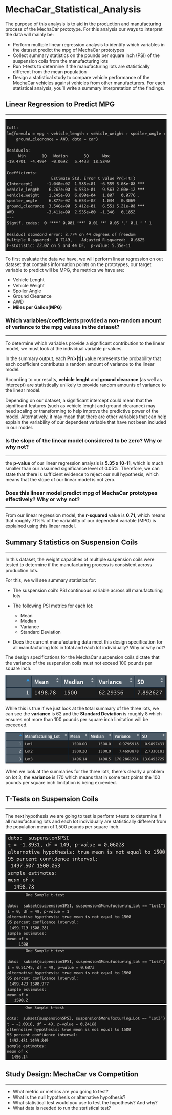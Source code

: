 # MechaCar_Statistical_Analysis
The purpose of this analysis is to aid in the production and manufacturing process of the MechaCar prototype. For this analysis our ways to interpret the data will mainly be:

- Perform multiple linear regression analysis to identify which variables in the dataset predict the mpg of MechaCar prototypes
- Collect summary statistics on the pounds per square inch (PSI) of the suspension coils from the manufacturing lots
- Run t-tests to determine if the manufacturing lots are statistically different from the mean population
- Design a statistical study to compare vehicle performance of the MechaCar vehicles against vehicles from other manufacturers. For each statistical analysis, you’ll write a summary interpretation of the findings.

## Linear Regression to Predict MPG
---
![linear_regression](https://github.com/carloshgalvan95/MechaCar_Statistical_Analysis/blob/main/Resources/linear_regression.png)

To first evaluate the data we have, we will perform linear regression on out dataset that contains information points on the prototypes, our target variable to predict will be MPG, the metrics we have are:

- Vehicle Lenght
- Vehicle Weight
- Spoiler Angle
- Ground Clearance
- AWD
- **Miles per Gallon(MPG)**

### Which variables/coefficients provided a non-random amount of variance to the mpg values in the dataset?
---
To determine which variables provide a significant contribution to the linear model, we must look at the individual variable p-values.

In the summary output, each **Pr(>|t|)** value represents the probability that each coefficient contributes a random amount of variance to the linear model.

According to our results, **vehicle lenght** and **ground clearance** (as well as intercept) are statistically unlikely to provide random amounts of variance to the linear model.

Depending on our dataset, a significant intercept could mean that the significant features (such as vehicle lenght and ground clearance) may need scaling or transforming to help improve the predictive power of the model. Alternatively, it may mean that there are other variables that can help explain the variability of our dependent variable that have not been included in our model. 


### Is the slope of the linear model considered to be zero? Why or why not?
---
the **p-value** of our linear regression analysis is **5.35 x 10-11**, which is much smaller than our assumed significance level of 0.05%. Therefore, we can state that there is sufficient evidence to reject our null hypothesis, which means that the slope of our linear model is not zero.

### Does this linear model predict mpg of MechaCar prototypes effectively? Why or why not?
---
From our linear regression model, the **r-squared** value is **0.71**, which means that roughly 71%% of the variablilty of our dependent variable (MPG) is explained using this linear model. 

## Summary Statistics on Suspension Coils
---
In this dataset, the weight capacities of multiple suspension coils were tested to determine if the manufacturing process is consistent across production lots.

For this, we will see summary statistics for:
- The suspension coil’s PSI continuous variable across all manufacturing lots
- The following PSI metrics for each lot:
    - Mean 
    - Median
    - Variance
    - Standard Deviation

- Does the current manufacturing data meet this design specification for all manufacturing lots in total and each lot individually? Why or why not?

The design specifications for the MechaCar suspension coils dictate that the variance of the suspension coils must not exceed 100 pounds per square inch.

![total_summary](https://github.com/carloshgalvan95/MechaCar_Statistical_Analysis/blob/main/Resources/total_summary.png)

While this is true if we just look at the total summary of the three lots, we can see the **variance** is 62 and the **Standard Deviation** is roughly 8 which ensures not more than 100 pounds per square inch limitation will be exceeded.

![lot_summary](https://github.com/carloshgalvan95/MechaCar_Statistical_Analysis/blob/main/Resources/lot_summary.png)

When we look at the summaries for the three lots, there's clearly a problem on lot 3, the **variance** is 170 which means that in some test points the 100 pounds per square inch limitation is being exceeded.

## T-Tests on Suspension Coils
---
The next hypothesis we are going to test is perform t-tests to determine if all manufacturing lots and each lot individually are statistically different from the population mean of 1,500 pounds per square inch.

![t_test](https://github.com/carloshgalvan95/MechaCar_Statistical_Analysis/blob/main/Resources/t-test.png)
![t_test_lot1](https://github.com/carloshgalvan95/MechaCar_Statistical_Analysis/blob/main/Resources/t-test_lot1.png)
![t_test_lot2](https://github.com/carloshgalvan95/MechaCar_Statistical_Analysis/blob/main/Resources/t-test_lot2.png)
![t_test_lot3](https://github.com/carloshgalvan95/MechaCar_Statistical_Analysis/blob/main/Resources/t-test_lot3.png)


## Study Design: MechaCar vs Competition
---



- What metric or metrics are you going to test?
- What is the null hypothesis or alternative hypothesis?
- What statistical test would you use to test the hypothesis? And why?
- What data is needed to run the statistical test?